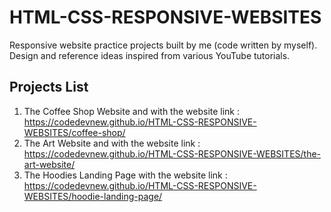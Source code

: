 # HTML-CSS-RESPONSIVE-WEBSITES
Responsive website practice projects built by me (code written by myself). Design and reference ideas inspired from various YouTube tutorials.
## Projects List
1. The Coffee Shop Website and with the website link : https://codedevnew.github.io/HTML-CSS-RESPONSIVE-WEBSITES/coffee-shop/
2. The Art Website and with the website link : https://codedevnew.github.io/HTML-CSS-RESPONSIVE-WEBSITES/the-art-website/
3. The Hoodies Landing Page with the website link : https://codedevnew.github.io/HTML-CSS-RESPONSIVE-WEBSITES/hoodie-landing-page/
